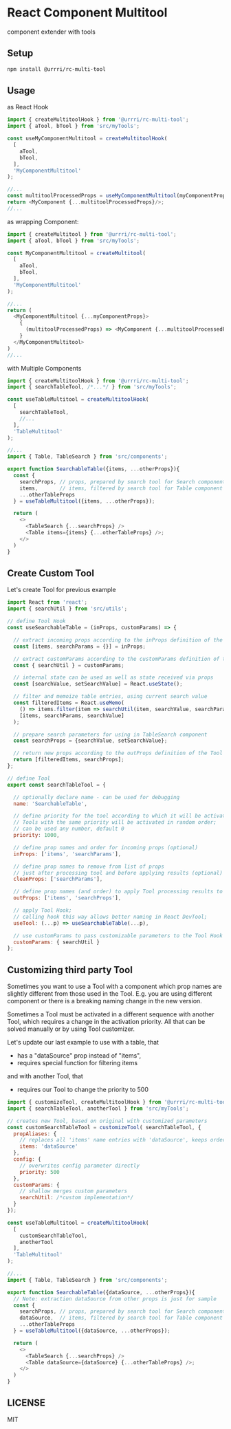 # React Component Multitool

component extender with tools

## Setup

```sh
npm install @urrri/rc-multi-tool
```

## Usage

as React Hook

```javascript
import { createMultitoolHook } from '@urrri/rc-multi-tool';
import { aTool, bTool } from 'src/myTools';

const useMyComponentMultitool = createMultitoolHook(
  [
    aTool,
    bTool,
  ],
  'MyComponentMultitool'
);

//...
const multitoolProcessedProps = useMyComponentMultitool(myComponentProps);
return <MyComponent {...multitoolProcessedProps}/>;
//...
```

as wrapping Component:

```javascript
import { createMultitool } from '@urrri/rc-multi-tool';
import { aTool, bTool } from 'src/myTools';

const MyComponentMultitool = createMultitool(
  [
    aTool,
    bTool,
  ],
  'MyComponentMultitool'
);

//...
return (
  <MyComponentMultitool {...myComponentProps}>
    {
      (multitoolProcessedProps) => <MyComponent {...multitoolProcessedProps}/>
    }
  </MyComponentMultitool>
)
//...
```

with Multiple Components

```javascript
import { createMultitoolHook } from '@urrri/rc-multi-tool';
import { searchTableTool, /*...*/ } from 'src/myTools';

const useTableMultitool = createMultitoolHook(
  [
    searchTableTool,
    //...
  ],
  'TableMultitool'
);

//...
import { Table, TableSearch } from 'src/components';

export function SearchableTable({items, ...otherProps}){
  const {
    searchProps, // props, prepared by search tool for Search component
    items,       // items, filtered by search tool for Table component
    ...otherTableProps
  } = useTableMultitool({items, ...otherProps});

  return (
    <>
      <TableSearch {...searchProps} />
      <Table items={items} {...otherTableProps} />;
    </>
  )
}
```

## Create Custom Tool

Let's create Tool for previous example

```javascript
import React from 'react';
import { searchUtil } from 'src/utils';

// define Tool Hook
const useSearchableTable = (inProps, customParams) => {

  // extract incoming props according to the inProps definition of the Tool
  const [items, searchParams = {}] = inProps;

  // extract customParams according to the customParams definition of the Tool
  const { searchUtil } = customParams;

  // internal state can be used as well as state received via props
  const [searchValue, setSearchValue] = React.useState();

  // filter and memoize table entries, using current search value
  const filteredItems = React.useMemo(
    () => items.filter(item => searchUtil(item, searchValue, searchParams)),
    [items, searchParams, searchValue]
  );

  // prepare search parameters for using in TableSearch component
  const searchProps = {searchValue, setSearchValue};

  // return new props according to the outProps definition of the Tool
  return [filteredItems, searchProps];
};

// define Tool
export const searchTableTool = {

  // optionally declare name - can be used for debugging
  name: 'SearchableTable',

  // define priority for the tool according to which it will be activated;
  // Tools with the same priority will be activated in random order;
  // can be used any number, default 0
  priority: 1000,

  // define prop names and order for incoming props (optional)
  inProps: ['items', 'searchParams'],

  // define prop names to remove from list of props
  // just after processing tool and before applying results (optional)
  cleanProps: ['searchParams'],

  // define prop names (and order) to apply Tool processing results to (optional);
  outProps: ['items', 'searchProps'],

  // apply Tool Hook;
  // calling hook this way allows better naming in React DevTool;
  useTool: (...p) => useSearchableTable(...p),

  // use customParams to pass customizable parameters to the Tool Hook
  customParams: { searchUtil }
};

```

## Customizing third party Tool

Sometimes you want to use a Tool with a component which prop names are slightly different from those used in the Tool.
E.g. you are using different component or there is a breaking naming change in the new version.

Sometimes a Tool must be activated in a different sequence with another Tool, which requires a change in the activation priority.
All that can be solved manually or by using Tool customizer.

Let's update our last example to use with a table, that
 - has a "dataSource" prop instead of "items",
 - requires special function for filtering items

and with another Tool, that
 - requires our Tool to change the priority to 500

```javascript
import { customizeTool, createMultitoolHook } from '@urrri/rc-multi-tool';
import { searchTableTool, anotherTool } from 'src/myTools';

// creates new Tool, based on original with customized parameters
const customSearchTableTool = customizeTool( searchTableTool, {
  propAliases: {
    // replaces all 'items' name entries with 'dataSource', keeps order
    items: 'dataSource'
  },
  config: {
    // overwrites config parameter directly
    priority: 500
  },
  customParams: {
    // shallow merges custom parameters
    searchUtil: /*custom implementation*/
  }
});

const useTableMultitool = createMultitoolHook(
  [
    customSearchTableTool,
    anotherTool
  ],
  'TableMultitool'
);

//...
import { Table, TableSearch } from 'src/components';

export function SearchableTable({dataSource, ...otherProps}){
  // Note: extraction dataSource from other props is just for sample
  const {
    searchProps, // props, prepared by search tool for Search component
    dataSource,  // items, filtered by search tool for Table component
    ...otherTableProps
  } = useTableMultitool({dataSource, ...otherProps});

  return (
    <>
      <TableSearch {...searchProps} />
      <Table dataSource={dataSource} {...otherTableProps} />;
    </>
  )
}
```

## LICENSE

MIT
